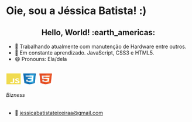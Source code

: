 <h1>Oie, sou a Jéssica Batista! :) </h1>
<h2 align="center">Hello, World! :earth_americas:</h2>




- 🔭  Trabalhando atualmente com manutenção de Hardware entre outros.
- 🌱  Em constante aprendizado. JavaScript, CSS3 e HTML5.
- 😄 Pronouns: Ela/dela

 <div style="display: inline_block"><br>
 <img align="center" alt="Jehs-Js" height="30" width="40" src="https://raw.githubusercontent.com/devicons/devicon/master/icons/javascript/javascript-plain.svg">
 <img align="center" alt="Jehs-CSS" height="30" width="40" src="https://raw.githubusercontent.com/devicons/devicon/master/icons/css3/css3-original.svg">
 <img align="center" alt="Jehs-HTML" height="30" width="40" src="https://raw.githubusercontent.com/devicons/devicon/master/icons/html5/html5-original.svg">
 
 </div>
 
 ###### Bizness

- :email: jessicabatistateixeiraa@gmail.com

 

 
 
 
